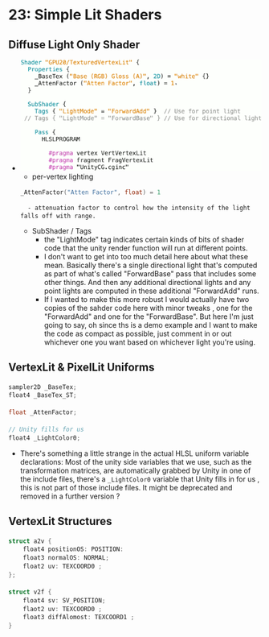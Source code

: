 
# 23: Simple Lit Shaders

## Diffuse Light Only Shader

- ![](../imgs/gpu_lit_diffuse_only_1.png)
    - per-vertex lighting
    ```cpp
    _AttenFactor("Atten Factor", float) = 1
    ```
        - attenuation factor to control how the intensity of the light falls off with range.

    - SubShader / Tags
        - the "LightMode" tag indicates certain kinds of bits of shader code that the unity render function will run at different points.
        - I don't want to get into too much detail here about what these mean. Basically there's a single directional light that's computed as part of what's called "ForwardBase" pass that includes some other things. And then any additional directional lights and any point lights are computed in these additional "ForwardAdd" runs. 
        - If I wanted to make this more robust I would actually have two copies of the sahder code here with minor tweaks , one for the "ForwardAdd" and one for the "ForwardBase". But here I'm just going to say, oh since ths is a demo example and I want to make the code as compact as possible, just comment in or out whichever one you want based on whichever light you're using.


## VertexLit & PixelLit Uniforms 

```c
sampler2D _BaseTex;
float4 _BaseTex_ST;

float _AttenFactor;

// Unity fills for us
float4 _LightColor0;
```

- There's something a little strange in the actual HLSL uniform variable declarations: Most of the unity side variables that we use, such as the transformation matrices, are automatically grabbed by Unity in one of the include files, there's  a `_LightColor0` variable that Unity fills in for us , this is not part of those include files. It might be deprecated and removed in a further version ?


## VertexLit Structures

```c
struct a2v {
    float4 positionOS: POSITION:
    float3 normalOS: NORMAL;
    float2 uv: TEXCOORD0 ;
};

struct v2f {
    float4 sv: SV_POSITION; 
    flaot2 uv: TEXCOORD0 ;
    float3 diffAlomost: TEXCOORD1 ;
}
```


